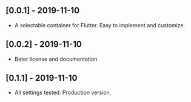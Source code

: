 ## [0.0.1] - 2019-11-10

* A selectable container for Flutter. Easy to implement and customize.

## [0.0.2] - 2019-11-10

* Beter license and documentation

## [0.1.1] - 2019-11-10

* All settings tested. Production version.
